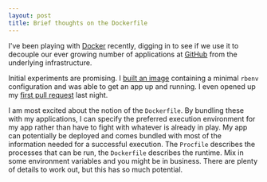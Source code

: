 ```yaml
---
layout: post
title: Brief thoughts on the Dockerfile
---
```


I've been playing with [Docker](http://www.docker.io/) recently, digging in to see if we use it to decouple our ever growing number of applications at [GitHub](https://github.com) from the underlying infrastructure.

Initial experiments are promising.  I [built an image](https://github.com/gorsuch/dockerfile-examples) containing a minimal `rbenv` configuration and was able to get an app up and running.  I even opened up my [first pull request](https://github.com/dotcloud/docker/pull/1400) last night.

I am most excited about the notion of the `Dockerfile`.  By bundling these with my applications, I can specify the preferred execution environment for my app rather than have to fight with whatever is already in play.  My app can potentially be deployed and comes bundled with most of the information needed for a successful execution.  The `Procfile` describes the processes that can be run, the `Dockerfile` describes the runtime.  Mix in some environment variables and you might be in business.  There are plenty of details to work out, but this has so much potential.
